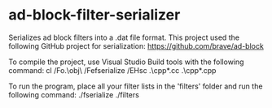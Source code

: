 # ad-block-filter-serializer

Serializes ad block filters into a .dat file format. This project used the following GitHub project for serialization: https://github.com/brave/ad-block

To compile the project, use Visual Studio Build tools with the following command: cl /Fo.\obj\ /Fefserialize /EHsc .\cpp\*.cc .\cpp\*.cpp

To run the program, place all your filter lists in the 'filters' folder and run the following command: ./fserialize ./filters

